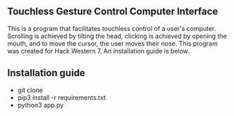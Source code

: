 ## Touchless Gesture Control Computer Interface

This is a program that facilitates touchless control of a user's computer. Scrolling is achieved by tilting the head, clicking is achieved by opening the mouth,
and to move the cursor, the user moves their nose. This program was created for Hack Western 7. An installation guide is below.

## Installation guide

* git clone 
* pip3 install -r requirements.txt
* python3 app.py
